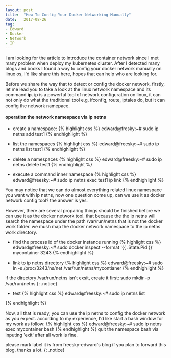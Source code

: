 ```yaml
---
layout: post
title:  "How To Config Your Docker Networking Manually"
date:   2017-08-26
tag:
- Edward 
- Docker
- Network
- IP
---
```

I am looking for the article to introduce the container network since I met many problem when deploy
my kubernetes cluster. After I detected many blogs and books I found a way to config your docker network
manually on linux os, I'd like share this here, hopes that can help who are looking for.

Before we share the way that to detect or config the docker network, firstly, let me lead you to take a
look at the linux network namespace and its command **ip**. ip is a powerful tool of network configuration on
linux, it can not only do what the traditional tool e.g. ifconfig, route, iptales do, but it can config the
network namepace.

#### operation the network namespace via **ip netns**
* create a namespace:
{% highlight css %}
edward@fresky:~# sudo ip netns add test1
{% endhighlight %}

* list the namespaces
{% highlight css %}
edward@freesky:~# sudo ip netns list
test1
{% endhighlight %}

* delete a namespaces
{% highlight css %}
edward@freesky:~# sudo ip netns delete test1
{% endhighlight %}

* execute a command inner namespace
{% highlight css %}
edward@freesky:~# sudo ip netns exec test1 ip link
{% endhighlight %}

You may notice that we can do almost everything related linux namespace you want with ip netns, now one question
come up, can we use it as docker network config tool? the answer is yes.

However, there are several proparing things should be finished before we can use it as the docker network tool.
that because the the ip netns will search the namespace under the path /var/run/netns that is not the docker work
folder. we mush map the docker network namespace to the ip netns work directory. 

* find the process id of the docker instance running
{% highlight css %}
edward@freesky:~# sudo docker inspect --format '{{ .State.Pid }}' mycontainer 
3243
{% endhighlight %}

* link to ip netns directory
{% highlight css %}
edward@freesky:~# sudo ln -s /proc/3243/ns/net /var/run/netns/mycontianer
{% endhighlight %}

if the directory /var/run/netns isn't exsit, create it first: sudo mkdir -p /var/run/netns 
{: .notice}

* test 
{% highlight css %}
edward@freesky:~# sudo ip netns list
<container>
{% endhighlight %}

Now, all that is ready, you can use the ip netns to config the docker network as you expect.
according to my experience, I'd like start a bash window for my work as follow:
{% highlight css %}
edward@freesky:~# sudo ip netns exec mycontainer bash
{% endhighlight %}
quit the namespace bash via inputing 'exit' after all work is fine.

please mark label it is from freesky-edward's blog if you plan to forward this blog, thanks a lot.
{: .notice}
 
